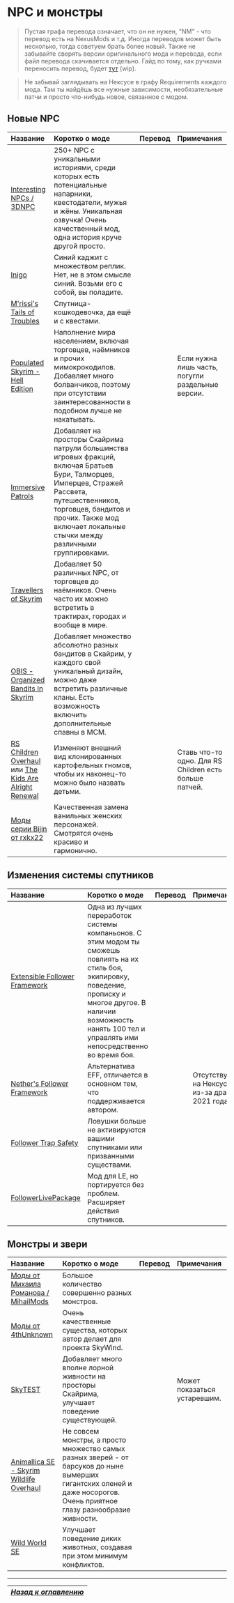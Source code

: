 # NPC и монстры

> Пустая графа перевода означает, что он не нужен, "NM" - что перевод есть на NexusMods и т.д. Иногда переводов может быть несколько, тогда советуем брать более новый. Также не забывайте сверять версии оригинального мода и перевода, если файл перевода скачивается отдельно. Гайд по тому, как ручками переносить перевод, будет [тут](https://youtu.be/dQw4w9WgXcQ) (wip).

> Не забывай заглядывать на Нексусе в графу Requirements каждого мода. Там ты найдёшь все нужные зависимости, необязательные патчи и просто что-нибудь новое, связанное с модом.

## Новые NPC

| Название | Коротко о моде | Перевод | Примечания |
| :------- | :------------- | :------ | :--------- |
| [Interesting NPCs / 3DNPC](https://www.nexusmods.com/skyrimspecialedition/mods/29194) | 250+ NPC с уникальными историями, среди которых есть потенциальные напарники, квестодатели, мужья и жёны. Уникальная озвучка! Очень качественный мод, одна история круче другой просто. | | |
| [Inigo](https://www.nexusmods.com/skyrimspecialedition/mods/1461) | Синий каджит с множеством реплик. Нет, не в этом смысле синий. Возьми его с собой, вы поладите. | | |
| [M'rissi's Tails of Troubles](https://www.nexusmods.com/skyrimspecialedition/mods/9666) | Спутница-кошкодевочка, да ещё и с квестами. | | |
| [Populated Skyrim - Hell Edition](https://www.nexusmods.com/skyrimspecialedition/mods/5017) | Наполнение мира населением, включая торговцев, наёмников и прочих мимокрокодилов. Добавляет много болванчиков, поэтому при отсутствии заинтересованности в подобном лучше не накатывать. | | Если нужна лишь часть, погугли раздельные версии. |
| [Immersive Patrols](https://www.nexusmods.com/skyrimspecialedition/mods/718) | Добавляет на просторы Скайрима патрули большинства игровых фракций, включая Братьев Бури, Талморцев, Имперцев, Стражей Рассвета, путешественников, торговцев, бандитов и прочих. Также мод включает локальные стычки между различными группировками. | | |
| [Тravellers of Skyrim](https://www.nexusmods.com/skyrimspecialedition/mods/1973) | Добавляет 50 различных NPC, от торговцев до наёмников. Очень часто их можно встретить в трактирах, городах и вообще в мире. | | |
| [OBIS - Organized Bandits In Skyrim](https://www.nexusmods.com/skyrimspecialedition/mods/4145) | Добавляет множество абсолютно разных бандитов в Скайрим, у каждого свой уникальный дизайн, можно даже встретить различные кланы. Есть возможность включить дополнительные спавны в МСМ. | | |
| [RS Children Overhaul](https://www.nexusmods.com/skyrimspecialedition/mods/2650) или [The Kids Are Alright Renewal](https://www.nexusmods.com/skyrimspecialedition/mods/48297) | Изменяют внешний вид клонированных картофельных гномов, чтобы их наконец-то можно было назвать детьми. | | Ставь что-то одно. Для RS Children есть больше патчей. |
| [Моды серии Bijin от rxkx22](https://www.nexusmods.com/skyrimspecialedition/users/2650523/?tab=user+files) | Качественная замена ванильных женских персонажей. Смотрятся очень красиво и гармонично. | | |

## Изменения системы спутников

| Название | Коротко о моде | Перевод | Примечания |
| :------- | :------------- | :------ | :--------- |
| [Extensible Follower Framework](https://www.nexusmods.com/skyrimspecialedition/mods/7003) | Одна из лучших переработок системы компаньонов. С этим модом ты сможешь повлиять на их стиль боя, экипировку, поведение, прописку и многое другое. В наличии возможность нанять 100 тел и управлять ими непосредственно во время боя. | | |
| [Nether's Follower Framework](https://www.patreon.com/nethermods) | Альтернатива EFF, отличается в основном тем, что поддерживается автором. | | Отсутствует на Нексусе из-за драмы 2021 года. |
| [Follower Trap Safety](https://www.nexusmods.com/skyrimspecialedition/mods/2755) | Ловушки больше не активируются вашими спутниками или призванными существами. | | |
| [FollowerLivePackage](https://www.nexusmods.com/skyrim/mods/33002) | Мод для LE, но портируется без проблем. Расширяет действия спутников. | | |

## Монстры и звери

| Название | Коротко о моде | Перевод | Примечания |
| :------- | :------------- | :------ | :--------- |
| [Моды от Михаила Романова / MihailMods](https://www.nexusmods.com/skyrimspecialedition/users/37834630/?tab=user+files) | Большое количество совершенно разных монстров. | | |
| [Моды от 4thUnknown](https://www.nexusmods.com/skyrimspecialedition/users/49002333?tab=user+files) | Очень качественные существа, которых автор делает для проекта SkyWind. | | |
| [SkyTEST](https://www.nexusmods.com/skyrimspecialedition/mods/1104) | Добавляет много вполне лорной живности на просторы Скайрима, улучшает поведение существующей. | | Может показаться устаревшим. |
| [Animallica SE - Skyrim Wildlife Overhaul](https://www.nexusmods.com/skyrimspecialedition/mods/20456) | Не совсем монстры, а просто множество самых разных зверей - от барсуков до ныне вымерших гигантских оленей и даже носорогов. Очень приятное глазу разнообразие живности. | | |
| [Wild World SE](https://www.nexusmods.com/skyrimspecialedition/mods/14616) | Улучшает поведение диких животных, создавая при этом минимум конфликтов. | | |

------

|[*Назад к оглавлению*](../01_Оглавление.md)|
|:---:|
